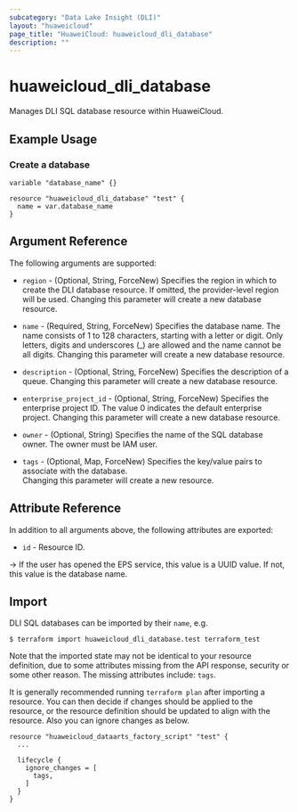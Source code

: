 ```yaml
---
subcategory: "Data Lake Insight (DLI)"
layout: "huaweicloud"
page_title: "HuaweiCloud: huaweicloud_dli_database"
description: ""
---
```


# huaweicloud_dli_database

Manages DLI SQL database resource within HuaweiCloud.

## Example Usage

### Create a database

```hcl
variable "database_name" {}

resource "huaweicloud_dli_database" "test" {
  name = var.database_name
}
```

## Argument Reference

The following arguments are supported:

* `region` - (Optional, String, ForceNew) Specifies the region in which to create the DLI database resource.
  If omitted, the provider-level region will be used. Changing this parameter will create a new database resource.

* `name` - (Required, String, ForceNew) Specifies the database name. The name consists of 1 to 128 characters, starting
  with a letter or digit. Only letters, digits and underscores (_) are allowed and the name cannot be all digits.
  Changing this parameter will create a new database resource.

* `description` - (Optional, String, ForceNew) Specifies the description of a queue.
  Changing this parameter will create a new database resource.

* `enterprise_project_id` - (Optional, String, ForceNew) Specifies the enterprise project ID.
  The value 0 indicates the default enterprise project. Changing this parameter will create a new database resource.

* `owner` - (Optional, String) Specifies the name of the SQL database owner.
  The owner must be IAM user.

* `tags` - (Optional, Map, ForceNew) Specifies the key/value pairs to associate with the database.  
  Changing this parameter will create a new resource.

## Attribute Reference

In addition to all arguments above, the following attributes are exported:

* `id` - Resource ID.

-> If the user has opened the EPS service, this value is a UUID value. If not, this value is the database name.

## Import

DLI SQL databases can be imported by their `name`, e.g.

```
$ terraform import huaweicloud_dli_database.test terraform_test
```

Note that the imported state may not be identical to your resource definition, due to some attributes missing from the
API response, security or some other reason. The missing attributes include: `tags`.

It is generally recommended running `terraform plan` after importing a resource.
You can then decide if changes should be applied to the resource, or the resource definition should be updated to align
with the resource. Also you can ignore changes as below.

```hcl
resource "huaweicloud_dataarts_factory_script" "test" {
  ...

  lifecycle {
    ignore_changes = [
      tags,
    ]
  }
}
```

